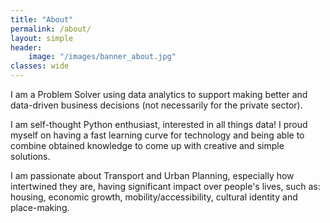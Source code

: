 ```yaml
---
title: "About"
permalink: /about/
layout: simple
header:
    image: "/images/banner_about.jpg"
classes: wide
---
```


I am a Problem Solver using data analytics to support making better and data-driven business decisions (not necessarily for the private sector).

I am self-thought Python enthusiast, interested in all things data! I proud myself on having a fast learning curve for technology and being able to combine obtained knowledge to come up with creative and simple solutions.

I am passionate about Transport and Urban Planning, especially how intertwined they are, having significant impact over people's lives, such as: housing, economic growth, mobility/accessibility, cultural identity and place-making.